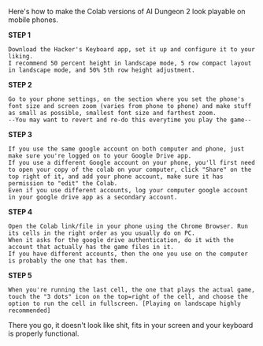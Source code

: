 Here's how to make the Colab versions of AI Dungeon 2 look playable on mobile phones.

**STEP 1**

    Download the Hacker's Keyboard app, set it up and configure it to your liking.
    I recommend 50 percent height in landscape mode, 5 row compact layout in landscape mode, and 50% 5th row height adjustment.

**STEP 2**
 
    Go to your phone settings, on the section where you set the phone's font size and screen zoom (varies from phone to phone) and make stuff as small as possible, smallest font size and farthest zoom.
    --You may want to revert and re-do this everytime you play the game--

**STEP 3**

    If you use the same google account on both computer and phone, just make sure you're logged on to your Google Drive app.
    If you use a different Google account on your phone, you'll first need to open your copy of the colab on your computer, click "Share" on the top right of it, and add your phone account, make sure it has permission to "edit" the Colab.
    Even if you use different accounts, log your computer google account in your google drive app as a secondary account.
		
**STEP 4**

    Open the Colab link/file in your phone using the Chrome Browser. Run its cells in the right order as you usually do on PC.
    When it asks for the google drive authentication, do it with the account that actually has the game files in it.
    If you have different accounts, then the one you use on the computer is probably the one that has them.
		
**STEP 5**

    When you're running the last cell, the one that plays the actual game, touch the "3 dots" icon on the top=right of the cell, and choose the option to run the cell in fullscreen. [Playing on landscape highly recommended]

There you go, it doesn't look like shit, fits in your screen and your keyboard is properly functional.